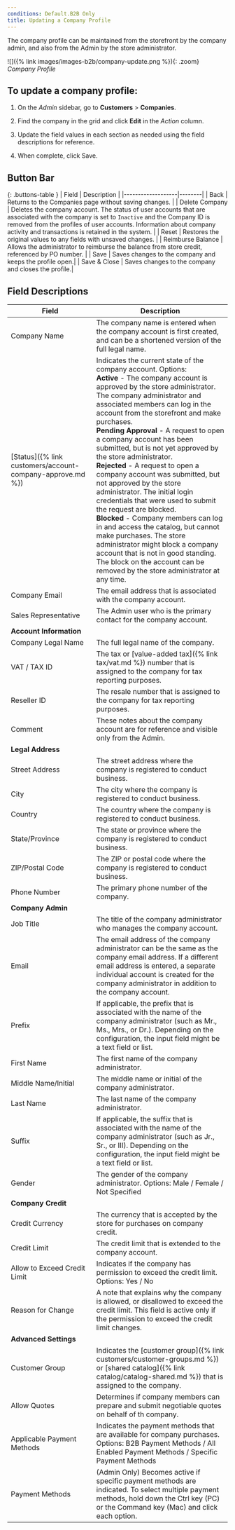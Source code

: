 ```yaml
---
conditions: Default.B2B Only
title: Updating a Company Profile
---
```


The company profile can be maintained from the storefront by the company admin, and also from the Admin by the store administrator.

![]({% link images/images-b2b/company-update.png %}){: .zoom}
_Company Profile_

## To update a company profile:

1. On the _Admin_ sidebar, go to **Customers** > **Companies**.

1. Find the company in the grid and click **Edit** in the _Action_ column.

1. Update the field values in each section as needed using the field descriptions for reference.

1. When complete, click <span class="btn">Save</span>.

## Button Bar

{: .buttons-table }
| Field             | Description |
|-------------------|--------|
| <span class="btn">Back</span>              | Returns to the Companies page without saving changes. |
| <span class="btn">Delete Company</span>    | Deletes the company account. The status of user accounts that are associated with the company is set to `Inactive` and the Company ID is removed from the profiles of user accounts. Information about company activity and transactions is retained in the system. |
| <span class="btn">Reset</span>             | Restores the original values to any fields with unsaved changes. |
| <span class="btn">Reimburse Balance</span> | Allows the administrator to reimburse the balance from store credit, referenced by PO number. |
| <span class="btn">Save</span>              | Saves changes to the company and keeps the profile open.|
| <span class="btn">Save & Close </span>     | Saves changes to the company and closes the profile.|

## Field Descriptions

|Field|Description|
|--- |--- |
|Company Name|The company name is entered when the company account is first created, and can be a shortened version of the full legal name.|
|[Status]({% link customers/account-company-approve.md %})|Indicates the current state of the company account. Options: <br/>**Active** - The company account is approved by the store administrator. The company administrator and associated members can log in the account from the storefront and make purchases. <br/>**Pending Approval** - A request to open a company account has been submitted, but is not yet approved by the store administrator. <br/>**Rejected** - A request to open a company account was submitted, but not approved by the store administrator. The initial login credentials that were used to submit the request are blocked. <br/>**Blocked** - Company members can log in and access the catalog, but cannot make purchases. The store administrator might block a company account that is not in good standing. The block on the account can be removed by the store administrator at any time.|
|Company Email|The email address that is associated with the company account.|
|Sales Representative|The Admin user who is the primary contact for the company account.|
|**Account Information**||
|Company Legal Name|The full legal name of the company.|
|VAT / TAX ID|The tax or [value-added tax]({% link tax/vat.md %}) number that is assigned to the company for tax reporting purposes.|
|Reseller ID|The resale number that is assigned to the company for tax reporting purposes.|
|Comment|These notes about the company account are for reference and visible only from the Admin.|
|**Legal Address**||
|Street Address|The street address where the company is registered to conduct business.|
|City|The city where the company is registered to conduct business.|
|Country|The country where the company is registered to conduct business.|
|State/Province|The state or province where the company is registered to conduct business.|
|ZIP/Postal Code|The ZIP or postal code where the company is registered to conduct business.|
|Phone Number|The primary phone number of the company.|
|**Company Admin**||
|Job Title|The title of the company administrator who manages the company account.|
|Email|The email address of the company administrator can be the same as the company email address. If a different email address is entered, a separate individual account is created for the company administrator in addition to the company account.|
|Prefix|If applicable, the prefix that is associated with the name of the company administrator (such as Mr., Ms., Mrs., or Dr.). Depending on the configuration, the input field might be a text field or list.|
|First Name|The first name of the company administrator.|
|Middle Name/Initial|The middle name or initial of the company administrator.|
|Last Name|The last name of the company administrator.|
|Suffix|If applicable, the suffix that is associated with the name of the company administrator (such as Jr., Sr., or III). Depending on the configuration, the input field might be a text field or list.|
|Gender|The gender of the company administrator. Options: Male / Female / Not Specified|
|**Company Credit**||
|Credit Currency|The currency that is accepted by the store for purchases on company credit.|
|Credit Limit|The credit limit that is extended to the company account.|
|Allow to Exceed Credit Limit|Indicates if the company has permission to exceed the credit limit. Options: Yes / No|
|Reason for Change|A note that explains why the company is allowed, or disallowed to exceed the credit limit. This field is active only if the permission to exceed the credit limit changes.|
|**Advanced Settings**||
|Customer Group|Indicates the [customer group]({% link customers/customer-groups.md %}) or [shared catalog]({% link catalog/catalog-shared.md %}) that is assigned to the company.|
|Allow Quotes|Determines if company members can prepare and submit negotiable quotes on behalf of th company.|
|Applicable Payment Methods|Indicates the payment methods that are available for company purchases. Options: B2B Payment Methods / All Enabled Payment Methods / Specific Payment Methods|
|Payment Methods|(Admin Only) Becomes active if specific payment methods are indicated. To select multiple payment methods, hold down the Ctrl key (PC) or the Command key (Mac) and click each option.|

<!--
  This is a style declaration so that buttons are not wrapped by table auto styling for column widths.
-->
<style>
.buttons-table td:first-of-type {
  width: 200px;
}
</style>
